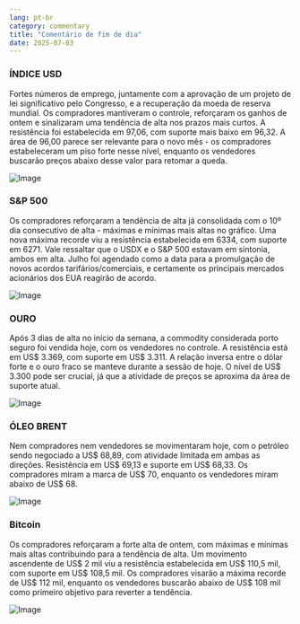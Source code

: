 ```yaml
---
lang: pt-br
category: commentary
title: "Comentário de fim de dia"
date: 2025-07-03
---
```


### ÍNDICE USD

Fortes números de emprego, juntamente com a aprovação de um projeto de lei significativo pelo Congresso, e a recuperação da moeda de reserva mundial. Os compradores mantiveram o controle, reforçaram os ganhos de ontem e sinalizaram uma tendência de alta nos prazos mais curtos. A resistência foi estabelecida em 97,06, com suporte mais baixo em 96,32. A área de 96,00 parece ser relevante para o novo mês - os compradores estabeleceram um piso forte nesse nível, enquanto os vendedores buscarão preços abaixo desse valor para retomar a queda.

![Image](https://markleighedu.github.io/img/Jul-2025/03-Jul-2025/usdindex.jpg)

### S&P 500

Os compradores reforçaram a tendência de alta já consolidada com o 10º dia consecutivo de alta - máximas e mínimas mais altas no gráfico. Uma nova máxima recorde viu a resistência estabelecida em 6334, com suporte em 6271. Vale ressaltar que o USDX e o S&P 500 estavam em sintonia, ambos em alta. Julho foi agendado como a data para a promulgação de novos acordos tarifários/comerciais, e certamente os principais mercados acionários dos EUA reagirão de acordo.

![Image](https://markleighedu.github.io/img/Jul-2025/03-Jul-2025/sp500.jpg)

### OURO

Após 3 dias de alta no início da semana, a commodity considerada porto seguro foi vendida hoje, com os vendedores no controle. A resistência está em US$ 3.369, com suporte em US$ 3.311. A relação inversa entre o dólar forte e o ouro fraco se manteve durante a sessão de hoje. O nível de US$ 3.300 pode ser crucial, já que a atividade de preços se aproxima da área de suporte atual.

![Image](https://markleighedu.github.io/img/Jul-2025/03-Jul-2025/gold.jpg)

### ÓLEO BRENT

Nem compradores nem vendedores se movimentaram hoje, com o petróleo sendo negociado a US$ 68,89, com atividade limitada em ambas as direções. Resistência em US$ 69,13 e suporte em US$ 68,33. Os compradores miram a marca de US$ 70, enquanto os vendedores miram abaixo de US$ 68.

![Image](https://markleighedu.github.io/img/Jul-2025/03-Jul-2025/brentoil.jpg)

### Bitcoin

Os compradores reforçaram a forte alta de ontem, com máximas e mínimas mais altas contribuindo para a tendência de alta. Um movimento ascendente de US$ 2 mil viu a resistência estabelecida em US$ 110,5 mil, com suporte em US$ 108,5 mil. Os compradores visarão a máxima recorde de US$ 112 mil, enquanto os vendedores buscarão abaixo de US$ 108 mil como primeiro objetivo para reverter a tendência.

![Image](https://markleighedu.github.io/img/Jul-2025/03-Jul-2025/bitcoin.jpg)

